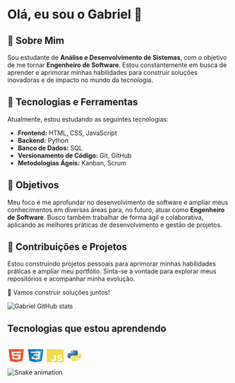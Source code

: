# Olá, eu sou o Gabriel 👋

## 🔹 Sobre Mim
Sou estudante de **Análise e Desenvolvimento de Sistemas**, com o objetivo de me tornar **Engenheiro de Software**. Estou constantemente em busca de aprender e aprimorar minhas habilidades para construir soluções inovadoras e de impacto no mundo da tecnologia.

## 🔹 Tecnologias e Ferramentas
Atualmente, estou estudando as seguintes tecnologias:

- **Frontend:** HTML, CSS, JavaScript  
- **Backend:** Python  
- **Banco de Dados:** SQL  
- **Versionamento de Código:** Git, GitHub  
- **Metodologias Ágeis:** Kanban, Scrum

## 🔹 Objetivos
Meu foco é me aprofundar no desenvolvimento de software e ampliar meus conhecimentos em diversas áreas para, no futuro, atuar como **Engenheiro de Software**. Busco também trabalhar de forma ágil e colaborativa, aplicando as melhores práticas de desenvolvimento e gestão de projetos.

## 🔹 Contribuições e Projetos
Estou construindo projetos pessoais para aprimorar minhas habilidades práticas e ampliar meu portfólio. Sinta-se à vontade para explorar meus repositórios e acompanhar minha evolução.

🚀 Vamos construir soluções juntos!


![Gabriel GitHub stats](https://github-readme-stats.vercel.app/api?username=GabrielCoelhoeSilva&show_icons=true&theme=radical)

## Tecnologias que estou aprendendo
<div style="display: inline_block"><br>
  <img align="center" alt="Gab-HTML" height="30" width="40" src="https://raw.githubusercontent.com/devicons/devicon/master/icons/html5/html5-original.svg">
  <img align="center" alt="Gab-CSS" height="30" width="40" src="https://raw.githubusercontent.com/devicons/devicon/master/icons/css3/css3-original.svg">
  <img align="center" alt="Gab-Js" height="30" width="40" src="https://raw.githubusercontent.com/devicons/devicon/master/icons/javascript/javascript-plain.svg">
  <img align="center" alt="Gab-Python" height="30" width="40" src="https://raw.githubusercontent.com/devicons/devicon/master/icons/python/python-original.svg">
</div>

![Snake animation](https://github.com/SEU_USUARIO/SEU_USUARIO/blob/output/snake.svg)


